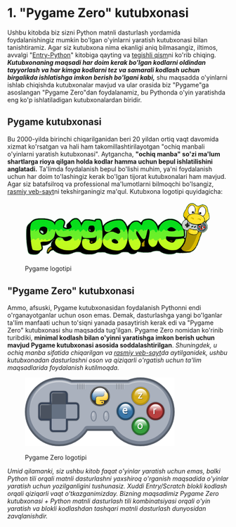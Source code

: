 # 1. "Pygame Zero" kutubxonasi

Ushbu kitobda biz sizni Python matnli dasturlash yordamida foydalanishingiz mumkin bo'lgan o'yinlarni yaratish kutubxonasi bilan tanishtiramiz. Agar siz kutubxona nima ekanligi aniq bilmasangiz, iltimos, avvalgi "[Entry-Python](https://roboticsware.gitbook.io/entry-python)" kitobiga qayting va [tegishli qism](https://roboticsware.gitbook.io/entry-python/boshlash/hello_world#kutubxona-nima)ni ko'rib chiqing. _**Kutubxonaning maqsadi har doim kerak bo'lgan kodlarni oldindan tayyorlash va har kimga kodlarni tez va samarali kodlash uchun birgalikda ishlatishga imkon berish bo'lgani kabi,**_ shu maqsadda o'yinlarni ishlab chiqishda kutubxonalar mavjud va ular orasida biz "Pygame"ga asoslangan "Pygame Zero"dan foydalanamiz, bu Pythonda o'yin yaratishda eng ko'p ishlatiladigan kutubxonalardan biridir.

## Pygame kutubxonasi

Bu 2000-yilda birinchi chiqarilganidan beri 20 yildan ortiq vaqt davomida xizmat ko'rsatgan va hali ham takomillashtirilayotgan "ochiq manbali o'yinlarni yaratish kutubxonasi". Aytgancha, **"ochiq manba" so'zi ma'lum shartlarga rioya qilgan holda kodlar hamma uchun bepul ishlatilishini anglatadi.** Ta'limda foydalanish bepul bo'lishi muhim, ya'ni foydalanish uchun har doim to'lashingiz kerak bo'lgan tijorat kutubxonalari ham mavjud. Agar siz batafsilroq va professional ma'lumotlarni bilmoqchi bo'lsangiz, [rasmiy veb-sayt](https://pygame.org/)ni tekshirganingiz ma'qul. Kutubxona logotipi quyidagicha:

<figure><img src=".gitbook/assets/image (15).png" alt=""><figcaption><p>Pygame logotipi</p></figcaption></figure>

## "Pygame Zero" kutubxonasi

Ammo, afsuski, Pygame kutubxonasidan foydalanish Pythonni endi o'rganayotganlar uchun oson emas. Demak, dasturlashga yangi bo'lganlar ta'lim manfaati uchun to'siqni yanada pasaytirish kerak edi va "Pygame Zero" kutubxonasi shu maqsadda tug'ilgan. Pygame Zero nomidan ko'rinib turibdiki, **minimal kodlash bilan o'yinni yaratishga imkon berish uchun mavjud Pygame kutubxonasi asosida soddalashtirilgan**. _Shuningdek, u ochiq manba sifatida chiqarilgan va_ [_rasmiy veb-sayt_](https://pygame-zero.readthedocs.io/en/stable/)_da aytilganidek, ushbu kutubxonadan dasturlashni oson va qiziqarli o'rgatish uchun ta'lim maqsadlarida foydalanish kutilmoqda._

<figure><img src=".gitbook/assets/image (16).png" alt=""><figcaption><p>Pygame Zero logotipi</p></figcaption></figure>

_Umid qilamanki, siz ushbu kitob faqat o'yinlar yaratish uchun emas, balki Python tili orqali matnli dasturlashni yaxshiroq o'rganish maqsadida o'yinlar yaratish uchun yozilganligini tushunasiz. Xuddi Entry/Scratch blokli kodlash orqali qiziqarli vaqt o'tkazganimizday. Bizning maqsadimiz Pygame Zero kutubxonasi + Python matnli dasturlash tili kombinatsiyasi orqali o'yin yaratish va blokli kodlashdan tashqari matnli dasturlash dunyosidan zavqlanishdir._
